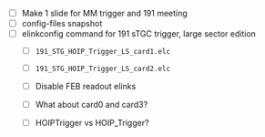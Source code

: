 - [ ] Make 1 slide for MM trigger and 191 meeting
- [ ] config-files snapshot
- [ ] elinkconfig command for 191 sTGC trigger, large sector edition
  - [ ] `191_STG_HOIP_Trigger_LS_card1.elc`
  - [ ] `191_STG_HOIP_Trigger_LS_card2.elc`
  - [ ] Disable FEB readout elinks
  - [ ] What about card0 and card3?
  - [ ] HOIPTrigger vs HOIP_Trigger?
  
